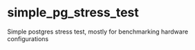 # simple_pg_stress_test
Simple postgres stress test, mostly for benchmarking hardware configurations
